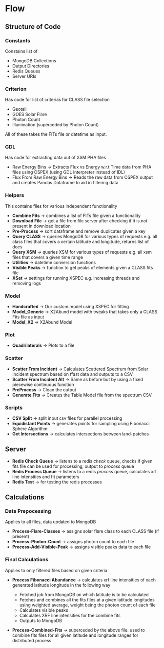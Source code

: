 # Flow

## Structure of Code
### Constants
Constains list of
- MongoDB Collections
- Output Directories
- Redis Queues
- Server URIs
### Criterion
Has code for list of criterias for CLASS file selection
- Geotail
- GOES Solar Flare
- Photon Count
- Illumination (superceded by Photon Count)

All of these takes the FITs file or datetime as input.
### GDL
Has code for extracting data out of XSM PHA files
- Raw Energy Bins -> Extracts Flux vs Energy w.r.t Time data from PHA files using OSPEX (using GDL interpreter instead of IDL)
- Flux From Raw Energy Bins -> Reads the raw data from OSPEX output and creates Pandas Dataframe to aid in filtering data

### Helpers
This contains files for various independent functionality
- **Combine Fits** -> combines a list of FITs file given a functionality
- **Download File** -> get a file from file server after checking if it is not present in download location
- **Pre-Process** -> sort dataframe and remove duplicates given a key
- **Query CLASS** -> queries MongoDB for various types of requests e.g. all class files that covers a certain latitude and longitude, returns list of docs
- **Query XSM** -> queries XSM for various types of requests e.g. all xsm files that covers a given time range
- **Utilities** -> datetime conversion functions
- **Visible Peaks** -> function to get peaks of elements given a CLASS fits file
- **XSet** -> settings for running XSPEC e.g. increasing threads and removing logs

### Model
- **Handcrafted** -> Our custom model using XSPEC for fitting
- **Model_Generic** -> X2Abund model with tweaks that takes only a CLASS Fits file as input
- **Model_X2** -> X2Abund Model

### Plot
- **Quadrilaterals** -> Plots to a file

### Scatter
- **Scatter From Incident** -> Calculates Scattered Spectrum from Solar Incident spectrum based on ffast data and outputs to a CSV
- **Scatter From Incident Alt** -> Same as before but by using a fixed piecewise continuous function
- **PreProcess** -> Clean the output
- **Generate Fits** -> Creates the Table Model file from the spectrum CSV

### Scripts
- **CSV Split** -> split input csv files for parallel processing
- **Equidistant Points** -> generates points for sampling using Fibonacci Sphere Algorithm
- **Get Intersections** -> calculates intersections between land-patches

## Server
- **Redis Check Queue** -> listens to a redis *check* queue, checks if given fits file can be used for processing, output to *process* queue
- **Redis Process Queue** -> listens to a redis *process* queue, calculates xrf line intensities and fit parameters
- **Redis Test** -> for testing the redis processes

## Calculations
### Data Prepocessing
Applies to all files, data updated to MongoDB
- **Process-Flare-Classes** -> assigns solar flare class to each CLASS file (if present)
- **Process-Photon-Count** -> assigns photon count to each file
- **Process-Add-Visible-Peak** -> assigns visible peaks data to each file

### Final Calculations
Applies to only filtered files based on given criteria
- **Process Fibonacci Abundance** -> calculates xrf line intensities of each generated latitude longitude in the following way
    - Fetched job from MongoDB on which latitude is to be calculated
    - Fetches and combines all the fits files at a given latitude longitudes using weighted average, weight being the photon count of each file
    - Calculates visible peaks
    - Calculates XRF line intensities for the combine fits
    - Outputs to MongoDB

- **Process-Combined-Fits** -> superceded by the above file. used to combine fits files for all given latitude and longitude ranges for distributed process